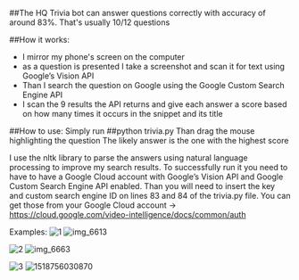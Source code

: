 ##The HQ Trivia bot can answer questions correctly with accuracy of around 83%. That's usually 10/12 questions

##How it works:
- I mirror my phone's screen on the computer
- as a question is presented I take a screenshot and scan it for text using Google’s Vision API
- Than I search the question on Google using the Google Custom Search Engine API 
- I scan the 9 results the API returns and give each answer a score based on how many times it occurs in the snippet and its title

##How to use:
Simply run ##python trivia.py
Than drag the mouse highlighting the question
The likely answer is the one with the highest score

I use the nltk library to parse the answers using natural language processing to improve my search results.
To successfully run it you need to have to have a Google Cloud account with Google’s Vision API and Google Custom Search Engine API enabled. Than you will need to insert the key and custom search engine ID on lines 83 and 84 of the trivia.py file. You can get those from your Google Cloud account -> https://cloud.google.com/video-intelligence/docs/common/auth

Examples:
![1](https://user-images.githubusercontent.com/24882037/38785142-146bb92a-40ea-11e8-86fe-1615b8693cba.gif) ![img_6613](https://user-images.githubusercontent.com/24882037/38785152-23613c02-40ea-11e8-87f7-714810afecd6.jpg)

![2](https://user-images.githubusercontent.com/24882037/38785143-1486a03c-40ea-11e8-9332-1a710a6d95b4.gif) ![img_6663](https://user-images.githubusercontent.com/24882037/38785153-2374fe7c-40ea-11e8-8000-40ca2544a55f.jpg)

![3](https://user-images.githubusercontent.com/24882037/38785144-14964b68-40ea-11e8-8c61-d4e3ccfa5cc1.gif) ![1518756030870](https://user-images.githubusercontent.com/24882037/38785157-29bc9e2a-40ea-11e8-9219-493156502810.jpg)

